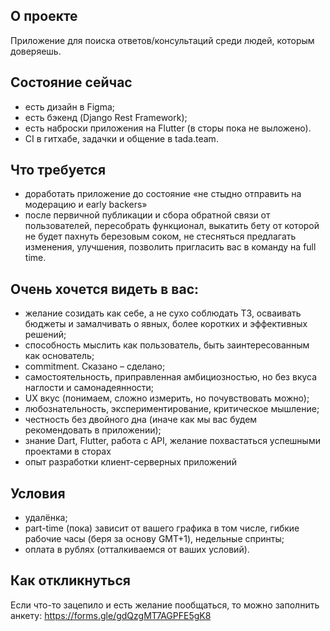 ## О проекте
Приложение для поиска ответов/консультаций среди людей, которым доверяешь.

## Состояние сейчас
 - есть дизайн в Figma;
 - есть бэкенд (Django Rest Framework);
 - есть наброски приложения на Flutter (в сторы пока не выложено).
 - CI в гитхабе, задачки и общение в tada.team.
 
## Что требуется
 - доработать приложение до состояние «не стыдно отправить на модерацию и early backers»
 - после первичной публикации и сбора обратной связи от пользователей, пересобрать функционал, выкатить бету от которой не будет пахнуть березовым соком, не стесняться предлагать изменения, улучшения, позволить пригласить вас в команду на full time.

## Очень хочется видеть в вас:
 - желание созидать как себе, а не сухо соблюдать ТЗ, осваивать бюджеты и замалчивать о явных, более коротких и эффективных решений;
 - способность мыслить как пользователь, быть заинтересованным как основатель;
 - commitment. Сказано – сделано;
 - самостоятельность, приправленная амбициозностью, но без вкуса наглости и самонадеянности; 
 - UX вкус (понимаем, сложно измерить, но почувствовать можно);
 - любознательность, экспериментирование, критическое мышление;
 - честность без двойного дна (иначе как мы вас будем рекомендовать в приложении);
 - знание Dart, Flutter, работа с API, желание похвастаться успешными проектами в сторах
 - опыт разработки клиент-серверных приложений

## Условия
 - удалёнка;
 - part-time (пока) зависит от вашего графика в том числе, гибкие рабочие часы (беря за основу GMT+1), недельные спринты;
 - оплата в рублях (отталкиваемся от ваших условий).

## Как откликнуться
Если что-то зацепило и есть желание пообщаться, то можно заполнить анкету: https://forms.gle/gdQzgMT7AGPFE5gK8

